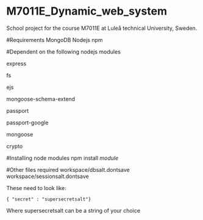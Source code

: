 M7011E_Dynamic_web_system
=========================

School project for the course M7011E at Luleå technical University, Sweden.

#Requirements
	MongoDB
	Nodejs
	npm

#Dependent on the following nodejs modules

express

fs

ejs

mongoose-schema-extend

passport

passport-google

mongoose

crypto

#Installing node modules
npm install *module*

#Other files required
workspace/dbsalt.dontsave
workspace/sessionsalt.dontsave

These need to look like: 
```
{ "secret" : "supersecretsalt"}
```
Where supersecretsalt can be a string of your choice